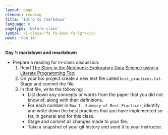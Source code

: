 ```yaml
---
layout: page
element: reading
title: 'Intro to rmarkdown'
language: R
pagetype: 'before class'
symbol: <i class="fa fa-book fa-lg"></i>
week: 'Feb 14'
---
```


**Day 1: markdown and rmarkdown**
<!-- from https://globalecologybiogeography.github.io/Ecoinformatics/readings/week7_reading/-->

* Prepare a reading for in-class discussion:
  1. Read [The Story in the Notebook: Exploratory Data Science using a Literate Programming Tool](https://dl.acm.org/doi/abs/10.1145/3173574.3173748)
  <!-- 1.
  [Data Science: A Comprehensive Overview](https://dl.acm.org/doi/pdf/10.1145/3076253) 
  [Enhancing reproducibility for computational methods](https://www.science.org/doi/full/10.1126/science.aah6168)
  -->
  2. On your bio project create a new text file called `best_practices.txt`. Stage and commit the file.
  3. In that file, write the following:
     - List down any concepts or words from the paper that you did not know of, along with their definitions.
     - For each number in `Box 1. Summary of Best Practices`, identify and write down the best practices that you have implemented so far, in general and for this class.
     - Stage and commit all changes made to your file.
     - Take a snapshot of your git history and send it to your instructor.
